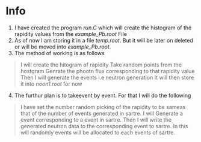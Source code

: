 # Info
1) I have created the program *run.C* which will create the histogram of the rapidity values from the *example_Pb.root* File
2) As of now I am storing it in a file *temp.root*. But it will be later on deleted or will be moved into *example_Pb.root*.
3) The method of working is as follows

> I will create the hitogram of rapidity
> Take random points from the hostgram
> Genrate the phootn flux corresponding to that rapidity value 
> Then I will generate the events i.e neutron generation
> It will then store it into *noon1.root* for now

4) The furthur plan is to takeevent by event. For that I will do the following

> I have set the number random picking of the rapidity to be sameas that of the number of events generated in sartre.
> I will Generate a event corresponding to a event in sartre.
> Then I will write the generated neutron data to the corresponding event to sartre.
> In this will randomly events will be allocated to each events of sartre.
